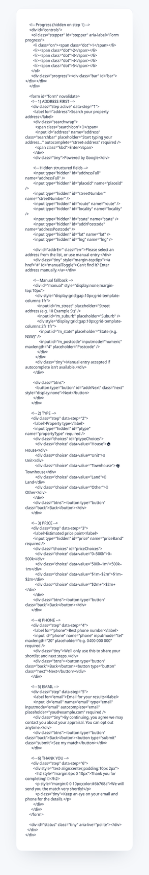 <!doctype html>
<html lang="en">
<head>
  <meta charset="utf-8" />
  <meta name="viewport" content="width=device-width,initial-scale=1" />
  <title>Find Your Top Local Agent</title>

  <!-- IMPORTANT: do NOT include any other CSS files (like laf-icons.css). -->
  <style>
    /* ---- Global reset so no icon fonts/masking ever leak in ---- */
    html,body{margin:0;background:#f6f8fb;color:#182338}
    *,*:before,*:after{box-sizing:border-box}
    .app, .app *{
      font-family: system-ui,-apple-system,"Segoe UI",Roboto,Arial,sans-serif !important;
      font-variant-ligatures: none;
      -webkit-font-smoothing: antialiased; -moz-osx-font-smoothing: grayscale;
    }
    /* Nuke any masking/icons some extensions/themes might add */
    .app input, .app input[type="text"], .app input[type="search"], .pac-target-input{
      -webkit-text-security: none !important; text-security: none !important;
      text-shadow:none !important; letter-spacing:normal !important;
      background-image:none !important; font-style:normal !important; font-weight:400 !important;
    }
    /* Google dropdown uses normal font too */
    .pac-container,.pac-item,.pac-item span,.pac-matched{
      font-family: system-ui,-apple-system,"Segoe UI",Roboto,Arial,sans-serif !important; font-size:14px !important;
    }

    /* ---- Layout ---- */
    .wrap{max-width:720px;margin:40px auto;padding:0 18px}
    .card{background:#fff;border:1px solid #eef1f6;border-radius:18px;padding:28px;box-shadow:0 24px 60px -30px rgba(24,35,56,.25)}
    .hidden{display:none!important}
    .step{display:none;animation:fade .18s ease} .step.active{display:block}
    @keyframes fade{from{opacity:0;transform:translateY(4px)}to{opacity:1;transform:translateY(0)}}
    label{display:block;margin:10px 0 8px;font-weight:800}
    input{width:100%;padding:14px;border:1px solid #dfe5ef;border-radius:12px;font-size:15px;background:#fff;color:#182338}
    input:focus{outline:none;border-color:#c9d7ff;box-shadow:0 0 0 4px #eaf0ff}

    /* Stepper/progress (hidden on step 1) */
    .stepper{display:flex;gap:10px;justify-content:center;margin:0 0 10px;padding:0;list-style:none}
    .dot{width:26px;height:26px;border-radius:50%;display:grid;place-items:center;font-weight:800;font-size:12px;color:#5f6b85;background:#eef2ff;border:1px solid #d9e4ff}
    .on .dot{background:#0b66ff;border-color:#0b66ff;color:#fff;box-shadow:0 6px 16px rgba(11,102,255,.35)}
    .progress{height:8px;background:#eef2f7;border-radius:999px;overflow:hidden;margin:8px 0 18px}
    .bar{height:100%;width:0;background:linear-gradient(90deg,#0b66ff,#6aa5ff);transition:width .2s}

    /* Address search UI */
    .searchwrap{position:relative;margin-top:6px}
    .searchbar{all:unset;display:block;width:100%;box-sizing:border-box;
      padding:16px 52px 16px 48px;border-radius:999px;font-size:16px;line-height:1.35;
      border:1px solid #dce3f0;background:#fff;color:#182338}
    .searchicon{position:absolute;left:14px;top:50%;transform:translateY(-50%);font-size:18px;opacity:.7}
    .kbd{position:absolute;right:14px;top:50%;transform:translateY(-50%);font-size:12px;color:#95a0b6;border:1px solid #dbe1ee;border-radius:6px;padding:3px 6px;background:#f7f9ff}
    .tiny{font-size:12px;color:#7f8aa1;margin-top:10px}
    .err{color:#b00020;margin-top:6px;display:none}

    .choices{display:grid;grid-template-columns:repeat(2,minmax(0,1fr));gap:10px;margin-top:6px}
    .choice{display:flex;align-items:center;justify-content:center;text-align:center;padding:14px 10px;border:1px solid #dfe5ef;border-radius:14px;background:#fff;font-weight:800;cursor:pointer;user-select:none}
    .choice:hover{border-color:#cfd6e3;box-shadow:0 10px 18px -12px rgba(24,35,56,.25)}
    .choice.selected{outline:2px solid #0b66ff;background:#f5f8ff}
    @media(max-width:520px){.choices{grid-template-columns:1fr}}

    .btns{display:flex;gap:12px;margin-top:16px}
    button{cursor:pointer;border:0;padding:12px 16px;border-radius:12px;font-weight:800}
    .next{background:#0b66ff;color:#fff}
    .back{background:#eef2f7;color:#2b3c55}
    .submit{background:#2e7d32;color:#fff}
    #status{min-height:16px;margin-top:8px;color:#6b768a}
  </style>
</head>
<body>
  <div class="app">
    <div class="wrap">
      <div class="card">

        <!-- Progress (hidden on step 1) -->
        <div id="controls">
          <ol class="stepper" id="stepper" aria-label="Form progress">
            <li class="on"><span class="dot">1</span></li>
            <li><span class="dot">2</span></li>
            <li><span class="dot">3</span></li>
            <li><span class="dot">4</span></li>
            <li><span class="dot">5</span></li>
          </ol>
          <div class="progress"><div class="bar" id="bar"></div></div>
        </div>

        <form id="form" novalidate>
          <!-- 1) ADDRESS FIRST -->
          <div class="step active" data-step="1">
            <label for="address">Search your property address</label>
            <div class="searchwrap">
              <span class="searchicon">🔎</span>
              <input id="address" name="address" class="searchbar" placeholder="Start typing your address…" autocomplete="street-address" required />
              <span class="kbd">Enter</span>
            </div>
            <div class="tiny">Powered by Google</div>

            <!-- Hidden structured fields -->
            <input type="hidden" id="addressFull" name="addressFull" />
            <input type="hidden" id="placeId" name="placeId" />
            <input type="hidden" id="streetNumber" name="streetNumber" />
            <input type="hidden" id="route" name="route" />
            <input type="hidden" id="locality" name="locality" />
            <input type="hidden" id="state" name="state" />
            <input type="hidden" id="addrPostcode" name="addressPostcode" />
            <input type="hidden" id="lat" name="lat" />
            <input type="hidden" id="lng" name="lng" />

            <div id="addrErr" class="err">Please select an address from the list, or use manual entry.</div>
            <div class="tiny" style="margin-top:8px"><a href="#" id="manualToggle">Can’t find it? Enter address manually.</a></div>

            <!-- Manual fallback -->
            <div id="manual" style="display:none;margin-top:10px">
              <div style="display:grid;gap:10px;grid-template-columns:1fr">
                <input id="m_street" placeholder="Street address (e.g. 10 Example St)" />
                <input id="m_suburb" placeholder="Suburb" />
                <div style="display:grid;gap:10px;grid-template-columns:2fr 1fr">
                  <input id="m_state" placeholder="State (e.g. NSW)" />
                  <input id="m_postcode" inputmode="numeric" maxlength="4" placeholder="Postcode" />
                </div>
              </div>
              <div class="tiny">Manual entry accepted if autocomplete isn’t available.</div>
            </div>

            <div class="btns">
              <button type="button" id="addrNext" class="next" style="display:none">Next</button>
            </div>
          </div>

          <!-- 2) TYPE -->
          <div class="step" data-step="2">
            <label>Property type</label>
            <input type="hidden" id="ptype" name="propertyType" required />
            <div class="choices" id="ptypeChoices">
              <div class="choice" data-value="House">🏠 House</div>
              <div class="choice" data-value="Unit">🏢 Unit</div>
              <div class="choice" data-value="Townhouse">🏘️ Townhouse</div>
              <div class="choice" data-value="Land">🧱 Land</div>
              <div class="choice" data-value="Other">🧩 Other</div>
            </div>
            <div class="btns"><button type="button" class="back">Back</button></div>
          </div>

          <!-- 3) PRICE -->
          <div class="step" data-step="3">
            <label>Estimated price point</label>
            <input type="hidden" id="price" name="priceBand" required />
            <div class="choices" id="priceChoices">
              <div class="choice" data-value="0–500k">0–500k</div>
              <div class="choice" data-value="500k–1m">500k–1m</div>
              <div class="choice" data-value="$1m–$2m">$1m–$2m</div>
              <div class="choice" data-value="$2m+">$2m+</div>
            </div>
            <div class="btns"><button type="button" class="back">Back</button></div>
          </div>

          <!-- 4) PHONE -->
          <div class="step" data-step="4">
            <label for="phone">Best phone number</label>
            <input id="phone" name="phone" inputmode="tel" maxlength="20" placeholder="e.g. 0400 000 000" required />
            <div class="tiny">We’ll only use this to share your shortlist and next steps.</div>
            <div class="btns"><button type="button" class="back">Back</button><button type="button" class="next">Next</button></div>
          </div>

          <!-- 5) EMAIL -->
          <div class="step" data-step="5">
            <label for="email">Email for your results</label>
            <input id="email" name="email" type="email" inputmode="email" autocomplete="email" placeholder="you@example.com" required />
            <div class="tiny">By continuing, you agree we may contact you about your appraisal. You can opt out anytime.</div>
            <div class="btns"><button type="button" class="back">Back</button><button type="submit" class="submit">See my match</button></div>
          </div>

          <!-- 6) THANK YOU -->
          <div class="step" data-step="6">
            <div style="text-align:center;padding:10px 2px">
              <h2 style="margin:6px 0 10px">Thank you for completing! 🎉</h2>
              <p style="margin:0 0 10px;color:#6b768a">We will send you the match very shortly!</p>
              <p class="tiny">Keep an eye on your email and phone for the details.</p>
            </div>
          </div>
        </form>

        <div id="status" class="tiny" aria-live="polite"></div>
      </div>
    </div>
  </div>

  <script>
  (function(){
    const WEBHOOK_URL = "https://script.google.com/macros/s/AKfycbwQW0E9h0gWIN-wX6CDKUQJrjXzkfgA6sTIpqwd3-HisuiiJGXgcgSsUl5HWH8uV48/exec";
    const PROJECT = "agent-matcher-v1";
    const formSteps = 5;

    const $ = s => document.querySelector(s);
    const form = $("#form");
    const steps = [...form.querySelectorAll(".step")];
    const bar = $("#bar");
    const stepper = $("#stepper") ? Array.from($("#stepper").children) : [];
    const controls = $("#controls");
    const statusEl = $("#status");

    let stepIndex = 0, manualMode = false, addressSelected = false;

    function showStep(i){
      stepIndex = Math.max(0, Math.min(i, steps.length-1));
      steps.forEach((s,idx)=>s.classList.toggle("active", idx===stepIndex));
      const pct = Math.round((Math.min(stepIndex+1, formSteps)/formSteps)*100);
      if (bar) bar.style.width = pct+"%";
      if (stepper.length) stepper.forEach((li,i)=>li.classList.toggle("on", i===Math.min(stepIndex, formSteps-1)));
      if (controls) controls.classList.toggle("hidden", stepIndex===0);
      if (statusEl && stepIndex===0) statusEl.textContent = "";
    }
    function fieldsForStep(){
      const step = steps[stepIndex];
      const inputs = step ? step.querySelectorAll("input, select") : [];
      const data = {}; inputs.forEach(inp => data[inp.name||inp.id] = (inp.value||"").trim()); return data;
    }
    function valid(){
      const step = steps[stepIndex]; if(!step) return true;
      if (stepIndex===0){
        if (manualMode){
          const street=$("#m_street").value.trim(), suburb=$("#m_suburb").value.trim(), st=$("#m_state").value.trim(), pc=$("#m_postcode").value.trim();
          if(!street||!suburb||!st||pc.length!==4) return false;
          $("#address").value = `${street}, ${suburb} ${st} ${pc}`;
          $("#addressFull").value = $("#address").value;
          $("#placeId").value=""; $("#streetNumber").value=""; $("#route").value="";
          $("#locality").value=suburb; $("#state").value=st; $("#addrPostcode").value=pc; $("#lat").value=""; $("#lng").value="";
          $("#addrErr").style.display="none"; return true;
        } else {
          if(!addressSelected || !$("#placeId").value){ $("#addrErr").style.display="block"; return false; }
        }
      }
      const req = step.querySelectorAll("input[required],select[required]");
      for(const inp of req){
        const v=(inp.value||"").trim(); if(!v) return false;
        if(inp.type==="email"){ if(inp.checkValidity && !inp.checkValidity()) return false; if(!inp.checkValidity && !/.+@.+\..+/.test(v)) return false; }
      }
      return true;
    }
    function save(eventType){
      const key = PROJECT+":leadId"; let leadId = localStorage.getItem(key);
      if(!leadId){ leadId = (crypto.randomUUID?crypto.randomUUID():Date.now()+Math.random().toString(16).slice(2)); localStorage.setItem(key,leadId); }
      const payload = {leadId,event:eventType,stepNumber:stepIndex+1,answers:fieldsForStep(),ts:new Date().toISOString(),ua:navigator.userAgent,screen:{w:innerWidth,h:innerHeight,dpr:devicePixelRatio||1}};
      const body = JSON.stringify(payload);
      let ok=false; try{ fetch(WEBHOOK_URL,{method:"POST",mode:"no-cors",body,keepalive:true}); ok=true; }catch(_){ try{ if(navigator.sendBeacon){ navigator.sendBeacon(WEBHOOK_URL,new Blob([body],{type:"text/plain"})); ok=true; } }catch(__){} }
      if (statusEl && stepIndex>0) statusEl.textContent = ok ? "Saved." : "Working offline—will retry on next step.";
    }
    function next(){ if(!valid()){ if(statusEl){ statusEl.textContent="Please complete this step."; } return; } save("step"); showStep(stepIndex+1); }

    form.addEventListener("click",(e)=>{
      const el = e.target.closest && e.target.closest(".choice,.next,.back,#addrNext");
      if(!el) return;
      if(el.classList.contains("back")){ showStep(stepIndex-1); return; }
      if(el.id==="addrNext" || el.classList.contains("next")){ next(); return; }
      if(el.classList.contains("choice")){
        const group = el.parentElement; group.querySelectorAll(".choice").forEach(c=>c.classList.remove("selected"));
        el.classList.add("selected");
        if(group.id==="ptypeChoices") $("#ptype").value = el.dataset.value;
        if(group.id==="priceChoices") $("#price").value = el.dataset.value;
        save("step"); showStep(stepIndex+1);
      }
    });
    form.addEventListener("submit",(e)=>{ e.preventDefault(); if(!valid()){ statusEl.textContent="Please complete this step."; return; } save("complete"); showStep(formSteps); });

    // Manual toggle
    $("#manualToggle").addEventListener("click",(e)=>{ e.preventDefault(); manualMode=!manualMode; $("#manual").style.display = manualMode ? "block" : "none"; $("#addrNext").style.display = manualMode ? "inline-block" : "none"; addressSelected=false; $("#placeId").value=""; $("#addrErr").style.display="none"; });
    // Address input Enter key behavior
    $("#address").addEventListener("keydown",(e)=>{ if(e.key==="Enter"){ if(manualMode){ e.preventDefault(); next(); } else { e.preventDefault(); } } });
    $("#address").addEventListener("input",()=>{ addressSelected=false; $("#placeId").value=""; $("#addrErr").style.display="none"; });

    // Init Places (called by Google script)
    window.initPlaces = function(){
      const input = document.getElementById("address");
      if(!window.google || !google.maps || !google.maps.places || !input){ document.getElementById("addrNext").style.display="inline-block"; return; }
      const ac = new google.maps.places.Autocomplete(input,{ types:["address"], componentRestrictions:{country:"au"}, fields:["address_components","formatted_address","geometry","place_id"] });
      ac.addListener("place_changed", ()=>{
        const p = ac.getPlace(); if(!p || !p.address_components) return;
        addressSelected = true; $("#addrErr").style.display="none";
        $("#addressFull").value = p.formatted_address || ""; $("#placeId").value = p.place_id || "";
        $("#lat").value = p.geometry && p.geometry.location ? p.geometry.location.lat() : ""; $("#lng").value = p.geometry && p.geometry.location ? p.geometry.location.lng() : "";
        const comps={}; (p.address_components||[]).forEach(c=>c.types.forEach(t=>{comps[t]=c;}));
        $("#streetNumber").value = (comps.street_number && comps.street_number.long_name) || "";
        $("#route").value        = (comps.route && comps.route.long_name) || "";
        $("#locality").value     = (comps.locality && comps.locality.long_name) || (comps.sublocality && comps.sublocality.long_name) || "";
        $("#state").value        = (comps.administrative_area_level_1 && comps.administrative_area_level_1.short_name) || "";
        $("#addrPostcode").value = (comps.postal_code && comps.postal_code.long_name) || "";
        $("#address").value = $("#addressFull").value;
        setTimeout(()=>{ save("step"); showStep(1); }, 80);
      });
    };

    showStep(0);
  })();
  </script>

  <!-- Google Places (replace with your key) -->
  <script src="https://maps.googleapis.com/maps/api/js?key=YOUR_GOOGLE_MAPS_API_KEY&libraries=places&callback=initPlaces" async defer></script>
</body>
</html>
